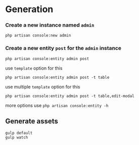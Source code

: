 Generation
==========

### Create a new instance named `admin`
```
php artisan console:new admin
```

### Create a new entity `post` for the `admin` instance
```
php artisan console:entity admin post
```
use `template` option for this
```
php artisan console:entity admin post -t table
```
use multiple `template` option for this
```
php artisan console:entity admin post -t table,edit-modal
```

more options use `php artisan console:entity -h`

## Generate assets
```
gulp default
gulp watch
```